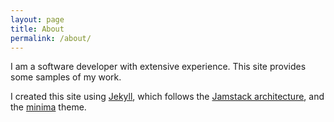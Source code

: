 ```yaml
---
layout: page
title: About
permalink: /about/
---
```


I am a software developer with extensive experience.  This site provides some samples of my work.

I created this site using [Jekyll](https://jekyllrb.com/), which follows the [Jamstack architecture](https://jamstack.org/), and the [minima](https://github.com/jekyll/minima) theme.

